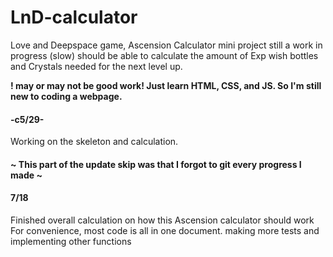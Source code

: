 # LnD-calculator
Love and Deepspace game, Ascension Calculator 
mini project still a work in progress (slow)
should be able to calculate the amount of Exp wish bottles and Crystals needed for the next level up.
<p> <b>! may or may not be good work! Just learn HTML, CSS, and JS. So I'm still new to coding a webpage.</b></p>
<h4>-c5/29-</h4>
<p> Working on the skeleton and calculation.</p>
<h4>~ This part of the update skip was that I forgot to git every progress I made ~</h4>
<h4>7/18</h4>
  <p>Finished overall calculation on how this Ascension calculator should work
  For convenience, most code is all in one document.
  making more tests and implementing other functions </p>

